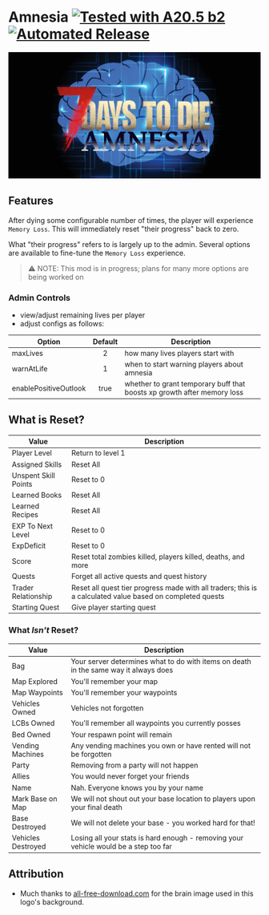 # Amnesia [![Tested with A20.5 b2](https://img.shields.io/badge/A20.5%20b2-tested-blue.svg)](https://7daystodie.com/) [![Automated Release](https://github.com/jonathan-robertson/amnesia/actions/workflows/main.yml/badge.svg)](https://github.com/jonathan-robertson/amnesia/actions/workflows/main.yml)

![amnesia social image](https://github.com/jonathan-robertson/amnesia/raw/media/amnesia-logo-social.jpg)

## Features

After dying some configurable number of times, the player will experience `Memory Loss`. This will immediately reset "their progress" back to zero.

What "their progress" refers to is largely up to the admin. Several options are available to fine-tune the `Memory Loss` experience.

> :warning: NOTE: This mod is in progress; plans for many more options are being worked on

### Admin Controls

- view/adjust remaining lives per player
- adjust configs as follows:

Option | Default | Description
--- | :---: | ---
maxLives | 2 | how many lives players start with
warnAtLife | 1 | when to start warning players about amnesia
enablePositiveOutlook | true | whether to grant temporary buff that boosts xp growth after memory loss

## What is Reset?

Value | Description
--- | ---
Player Level | Return to level 1
Assigned Skills | Reset All
Unspent Skill Points | Reset to 0
Learned Books | Reset All
Learned Recipes | Reset All
EXP To Next Level | Reset to 0
ExpDeficit | Reset to 0
Score | Reset total zombies killed, players killed, deaths, and more
Quests | Forget all active quests and quest history
Trader Relationship | Reset all quest tier progress made with all traders; this is a calculated value based on completed quests
Starting Quest | Give player starting quest

### What *Isn't* Reset?

Value | Description
--- | ---
Bag | Your server determines what to do with items on death in the same way it always does
Map Explored | You'll remember your map
Map Waypoints | You'll remember your waypoints
Vehicles Owned | Vehicles not forgotten
LCBs Owned | You'll remember all waypoints you currently posses
Bed Owned | Your respawn point will remain
Vending Machines | Any vending machines you own or have rented will not be forgotten
Party | Removing from a party will not happen
Allies | You would never forget your friends
Name | Nah. Everyone knows you by your name
Mark Base on Map | We will not shout out your base location to players upon your final death
Base Destroyed | We will not delete your base - you worked hard for that!
Vehicles Destroyed | Losing all your stats is hard enough - removing your vehicle would be a step too far

## Attribution

- Much thanks to [all-free-download.com](https://all-free-download.com/free-vector/download/brain_icon_shiny_dark_blue_design_6833698.html) for the brain image used in this logo's background.

